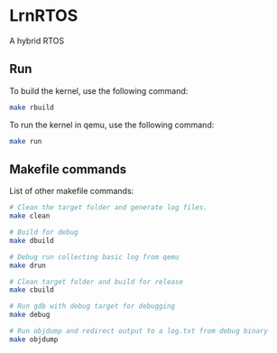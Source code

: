 # LrnRTOS
A hybrid RTOS

## Run

To build the kernel, use the following command:

```bash
make rbuild
```

To run the kernel in qemu, use the following command:

```bash
make run
```

## Makefile commands

List of other makefile commands:

```bash
# Clean the target folder and generate log files.
make clean

# Build for debug
make dbuild

# Debug run collecting basic log from qemu
make drun

# Clean target folder and build for release
make cbuild

# Run gdb with debug target for debugging
make debug

# Run objdump and redirect output to a log.txt from debug binary
make objdump
```
